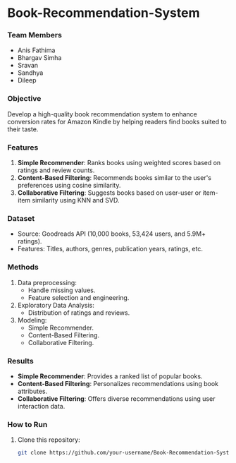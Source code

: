 # Book-Recommendation-System

### Team Members
- Anis Fathima
- Bhargav Simha
- Sravan
- Sandhya
- Dileep

### Objective
Develop a high-quality book recommendation system to enhance conversion rates for Amazon Kindle by helping readers find books suited to their taste.

### Features
1. **Simple Recommender**: Ranks books using weighted scores based on ratings and review counts.
2. **Content-Based Filtering**: Recommends books similar to the user's preferences using cosine similarity.
3. **Collaborative Filtering**: Suggests books based on user-user or item-item similarity using KNN and SVD.

### Dataset
- Source: Goodreads API (10,000 books, 53,424 users, and 5.9M+ ratings).
- Features: Titles, authors, genres, publication years, ratings, etc.

### Methods
1. Data preprocessing:
   - Handle missing values.
   - Feature selection and engineering.
2. Exploratory Data Analysis:
   - Distribution of ratings and reviews.
3. Modeling:
   - Simple Recommender.
   - Content-Based Filtering.
   - Collaborative Filtering.

### Results
- **Simple Recommender**: Provides a ranked list of popular books.
- **Content-Based Filtering**: Personalizes recommendations using book attributes.
- **Collaborative Filtering**: Offers diverse recommendations using user interaction data.

### How to Run
1. Clone this repository:
   ```bash
   git clone https://github.com/your-username/Book-Recommendation-System.git

